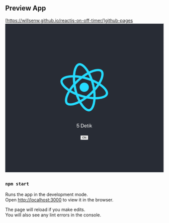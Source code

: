 ## Preview App
[https://willsenw.github.io/reactjs-on-off-timer/]github-pages
![GitHub Logo](/preview.png)

### `npm start`

Runs the app in the development mode.<br />
Open [http://localhost:3000](http://localhost:3000) to view it in the browser.

The page will reload if you make edits.<br />
You will also see any lint errors in the console.

